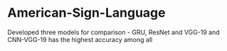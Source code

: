 # American-Sign-Language
Developed three models for comparison - GRU, ResNet and VGG-19 and CNN-VGG-19 has the highest accuracy among all
